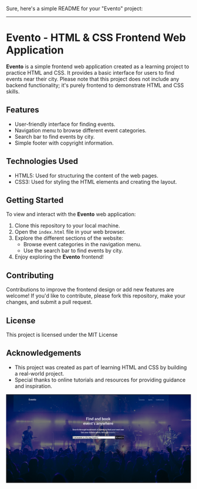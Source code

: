 Sure, here's a simple README for your "Evento" project:

---

# Evento - HTML & CSS Frontend Web Application

**Evento** is a simple frontend web application created as a learning project to practice HTML and CSS. It provides a basic interface for users to find events near their city. Please note that this project does not include any backend functionality; it's purely frontend to demonstrate HTML and CSS skills.

## Features

- User-friendly interface for finding events.
- Navigation menu to browse different event categories.
- Search bar to find events by city.
- Simple footer with copyright information.

## Technologies Used

- HTML5: Used for structuring the content of the web pages.
- CSS3: Used for styling the HTML elements and creating the layout.

## Getting Started

To view and interact with the **Evento** web application:

1. Clone this repository to your local machine.
2. Open the `index.html` file in your web browser.
3. Explore the different sections of the website:
   - Browse event categories in the navigation menu.
   - Use the search bar to find events by city.
4. Enjoy exploring the **Evento** frontend!

## Contributing

Contributions to improve the frontend design or add new features are welcome! If you'd like to contribute, please fork this repository, make your changes, and submit a pull request.

## License

This project is licensed under the MIT License

## Acknowledgements

- This project was created as part of learning HTML and CSS by building a real-world project.
- Special thanks to online tutorials and resources for providing guidance and inspiration.

![Evento Preview](https://github.com/joelsiby02/Evento/blob/main/evento.png?raw=true)

